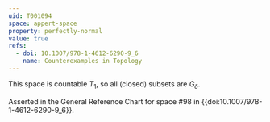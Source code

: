 ```yaml
---
uid: T001094
space: appert-space
property: perfectly-normal
value: true
refs:
  - doi: 10.1007/978-1-4612-6290-9_6
    name: Counterexamples in Topology
---
```

This space is countable $T_1$, so all (closed) subsets are $G_\delta$.

Asserted in the General Reference Chart for space #98 in
{{doi:10.1007/978-1-4612-6290-9_6}}.
